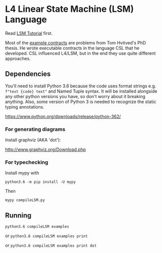 # L4 Linear State Machine (LSM) Language

Read [LSM Tutorial](https://github.com/legalese/legalese-compiler/blob/master/linear_state_machine_language/LSM_tutorial.md) first.

Most of the [example contracts](https://github.com/legalese/legalese-compiler/tree/master/linear_state_machine_language/examples) are problems from Tom Hvitved's PhD thesis. He wrote executable contracts in the language CSL that he developed. CSL influenced L4/LSM, but in the end they use quite different approaches. 

## Dependencies
You'll need to install Python 3.6 because the code uses format strings e.g. `f"text {code} text"` and Named Tuple syntax. It will be installed alongside any other python versions you have, so don't worry about it breaking anything. Also, some version of Python 3 is needed to recognize the static typing annotations. 

https://www.python.org/downloads/release/python-362/

### For generating diagrams
Install graphviz (AKA 'dot'):

http://www.graphviz.org/Download.php

### For typechecking
Install mypy with 

`python3.6 -m pip install -U mypy`

Then

`mypy compileLSM.py`

## Running
`python3.6 compileLSM examples`

or `python3.6 compileLSM examples print`

or `python3.6 compileLSM examples print dot`
